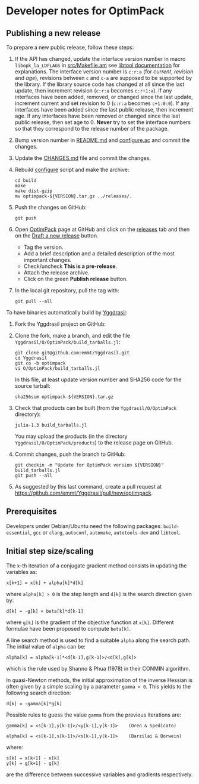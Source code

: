 # Developer notes for OptimPack

## Publishing a new release

To prepare a new public release, follow these steps:

1. If the API has changed, update the interface version number in macro
   `libopk_la_LDFLAGS` in [src/Makefile.am](../src/Makefile.am) see [libtool
   documentation](http://www.gnu.org/software/libtool/manual/html_node/Updating-version-info.html)
   for explanations.  The interface version number is `c:r:a` (for *current*,
   *revision* and *age*), revisions between `c` and `c-a` are supposed to be
   supported by the library.  If the library source code has changed at all
   since the last update, then increment revision (`c:r:a` becomes `c:r+1:a`).
   If any interfaces have been added, removed, or changed since the last
   update, increment current and set revision to 0 (`c:r:a` becomes `c+1:0:0`).
   If any interfaces have been added since the last public release, then
   increment age.  If any interfaces have been removed or changed since the
   last public release, then set age to 0.  **Never** try to set the interface
   numbers so that they correspond to the release number of the package.

2. Bump version number in [README.md](../README.md) and
   [configure.ac](../configure.ac) and commit the changes.

3. Update the [CHANGES.md](./CHANGES.md) file and commit the changes.

4. Rebuild [configure](./configure) script and make the archive:
   ```{.sh}
   cd build
   make
   make dist-gzip
   mv optimpack-${VERSION}.tar.gz ../releases/.
   ```

5. Push the changes on GitHub:
   ```{.sh}
   git push
   ```

6. Open [OptimPack](https://github.com/emmt/OptimPack) page at GitHub and click
   on the [releases](https://github.com/emmt/OptimPack/releases) tab and then
   on the [Draft a new release](https://github.com/emmt/OptimPack/releases/new)
   button.

   - Tag the version.
   - Add a brief description and a detailed description of the most important
     changes.
   - Check/uncheck **This is a pre-release**.
   - Attach the release archive.
   - Click on the green **Publish release** button.

7. In the local git repository, pull the tag with:
   ```{.sh}
   git pull --all
   ```

To have binaries automatically build by [Yggdrasil](https://github.com/JuliaPackaging/Yggdrasil):

1. Fork the Yggdrasil project on GitHub:

2. Clone the fork, make a branch, and edit the file `Yggdrasil/O/OptimPack/build_tarballs.jl`:
   ```{.sh}
   git clone git@github.com:emmt/Yggdrasil.git
   cd Yggdrasil
   git co -b optimpack
   vi O/OptimPack/build_tarballs.jl
   ```
   In this file, at least update version number and SHA256 code for the source tarball:
   ```{.sh}
   sha256sum optimpack-${VERSION}.tar.gz
   ```

3. Check that products can be built (from the `Yggdrasil/O/OptimPack` directory):
   ```{.sh}
   julia-1.3 build_tarballs.jl
   ```
   You may upload the products (in the directory `Yggdrasil/O/OptimPack/products`) to
   the release page on GitHub.

4. Commit changes, push the branch to GitHub:
   ```{.sh}
   git checkin -m "Update for OptimPack version ${VERSION}" build_tarballs.jl
   git push --all
   ```

5. As suggested by this last command, create a pull request at
   https://github.com/emmt/Yggdrasil/pull/new/optimpack.


## Prerequisites

Developers under Debian/Ubuntu need the following packages: `build-essential`,
`gcc` or `clang`, `autoconf`, `automake`, `autotools-dev` and `libtool`.

## Initial step size/scaling

The `k`-th iteration of a conjugate gradient method consists in updating the
variables as:

    x[k+1] = x[k] + alpha[k]*d[k]

where `alpha[k] > 0` is the step length and `d[k]` is the search direction
given by:

    d[k] = -g[k] + beta[k]*d[k-1]

where `g[k]` is the gradient of the objective function at `x[k]`.  Different
formulae have been proposed to compute `beta[k]`.

A line search method is used to find a suitable `alpha` along the search
path.  The initial value of `alpha` can be:

    alpha[k] = alpha[k-1]*<d[k-1],g[k-1]>/<d[k],g[k]>

which is the rule used by Shanno & Phua (1978) in their CONMIN algorithm.


In quasi-Newton methods, the initial approximation of the inverse Hessian is
often given by a simple scaling by a parameter `gamma > 0`.  This yields to
the following search direction:

    d[k] = -gamma[k]*g[k]

Possible rules to guess the value `gamma` from the previous iterations are:

    gamma[k] = <s[k-1],y[k-1]>/<y[k-1],y[k-1]>    (Oren & Spedicato)

    alpha[k] = <s[k-1],s[k-1]>/<s[k-1],y[k-1]>    (Barzilai & Borwein)

where:

    s[k] = x[k+1] - x[k]
    y[k] = g[k+1] - g[k]

are the difference between successive variables and gradients respectively.
